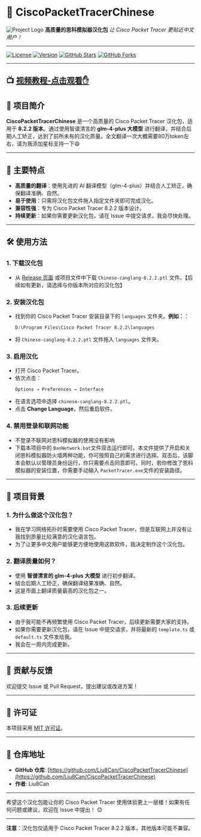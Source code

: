 # 🚀 CiscoPacketTracerChinese

![Project Logo](https://img.icons8.com/color/96/000000/translation.png)
**高质量的思科模拟器汉化包**
*让 Cisco Packet Tracer 更贴近中文用户！*

---

[![License](https://img.shields.io/badge/License-MIT-blue.svg)](https://opensource.org/licenses/MIT)
[![Version](https://img.shields.io/badge/Version-8.2.2-brightgreen)](https://github.com/Liu8Can/CiscoPacketTracerChinese)
[![GitHub Stars](https://img.shields.io/github/stars/Liu8Can/CiscoPacketTracerChinese?style=social)](https://github.com/Liu8Can/CiscoPacketTracerChinese/stargazers)
[![GitHub Forks](https://img.shields.io/github/forks/Liu8Can/CiscoPacketTracerChinese?style=social)](https://github.com/Liu8Can/CiscoPacketTracerChinese/network/members)

---

## 📺 [视频教程-点击观看✋](https://www.bilibili.com/video/BV1HocieeE6N)

## 📜 项目简介
                                           
**CiscoPacketTracerChinese** 是一个高质量的 Cisco Packet Tracer 汉化包，适用于 **8.2.2 版本**。通过使用智谱清言的 **glm-4-plus 大模型** 进行翻译，并结合后期人工矫正，达到了前所未有的汉化质量。全文翻译一次大概需要80万token左右，请为我添加星标支持一下😄

---

## 🌟 主要特点

- **高质量的翻译**：使用先进的 AI 翻译模型（glm-4-plus）并结合人工矫正，确保翻译准确、自然。
- **易于使用**：只需将汉化包文件拖入指定文件夹即可完成汉化。
- **兼容性强**：专为 Cisco Packet Tracer 8.2.2 版本设计。
- **持续更新**：如果你需要更新汉化包，请在 Issue 中提交请求，我会尽快处理。

---

## 🛠️ 使用方法

### 1. **下载汉化包**

- 从 [Release 页面](https://github.com/Liu8Can/CiscoPacketTracerChinese/releases) 或项目文件中下载 `Chinese-canglang-8.2.2.ptl` 文件。【后续如有更新，请选择与你版本所对应的汉化包】

### 2. **安装汉化包**

- 找到你的 Cisco Packet Tracer 安装目录下的 `languages` 文件夹。**例如：**：
  ```
  D:\Program Files\Cisco Packet Tracer 8.2.2\languages
  ```
- 将 `Chinese-canglang-8.2.2.ptl` 文件拖入 `languages` 文件夹。

### 3. **启用汉化**

- 打开 Cisco Packet Tracer。
- 依次点击：
  ```
  Options → Preferences → Interface
  ```
- 在语言选项中选择 `chinese-canglang-8.2.2.ptl`。
- 点击 **Change Language**，然后重启软件。

### 4. 禁用登录和联网功能

- 不登录不联网对恩科模拟器的使用没有影响
- 下载本项目中的 `BanNetwork.bat`文件双击运行即可。本文件提供了开启和关闭恩科模拟器防火墙两种功能，你可按照自己的需求进行选择。双击后，该脚本会默认以管理员身份运行，你只需要点击同意即可。同时，若你修改了恩科模拟器的安装位置，你需要手动输入 `PacketTracer.exe`文件的安装路径。

---

## 🧩 项目背景

### 1. **为什么做这个汉化包？**

- 我在学习网络拓扑时需要使用 Cisco Packet Tracer，但是互联网上并没有让我找到质量比较满意的汉化语言包。
- 为了让更多中文用户能够更方便地使用这款软件，我决定制作这个汉化包。

### 2. **翻译质量如何？**

- 使用 **智谱清言的 glm-4-plus 大模型** 进行初步翻译。
- 结合后期人工矫正，确保翻译结果准确、自然。
- 这是市面上翻译质量最高的汉化包之一。

### 3. **后续更新**

- 由于我可能不再频繁使用 Cisco Packet Tracer，后续更新需要大家的支持。
- 如果你需要更新汉化包，请在 Issue 中提交请求，并将最新的 `template.ts` 或 `default.ts` 文件发给我。
- 我会在一周内完成更新。

---

## 🤝 贡献与反馈

欢迎提交 Issue 或 Pull Request，提出建议或改进方案！

---

## 📜 许可证

本项目采用 [MIT 许可证](LICENSE)。

---

## 📂 仓库地址

- **GitHub 仓库**: [https://github.com/Liu8Can/CiscoPacketTracerChinese](https://github.com/Liu8Can/CiscoPacketTracerChinese)
- **作者**: Liu8Can

---

希望这个汉化包能让你的 Cisco Packet Tracer 使用体验更上一层楼！如果有任何问题或建议，欢迎在 Issue 中提出！ 😊

---

**注意**：汉化包仅适用于 Cisco Packet Tracer 8.2.2 版本，其他版本可能不兼容。

